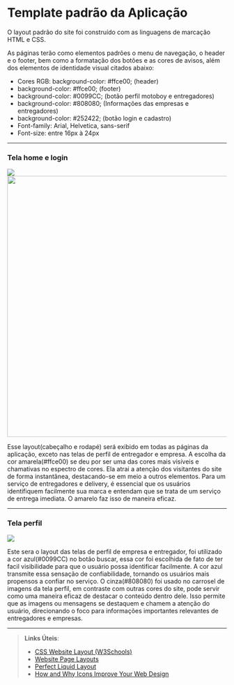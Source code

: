# Template padrão da Aplicação

O layout padrão do site foi construído com as linguagens de marcação HTML e CSS.

As páginas terão como elementos padrões o menu de navegação, o header e o footer, bem como a formatação dos botões e as cores de avisos, além dos elementos de identidade visual citados abaixo:
<ul>
<li> Cores RGB: background-color:  #ffce00; (header) </li>

<li> background-color:  #ffce00; (footer) </li>

<li> background-color: #0099CC; (botão perfil motoboy e entregadores) </li>

<li> background-color:  #808080; (Informações das empresas e entregadores) </li>

<li> background-color: #252422; (botão login e cadastro) </li>

<li> Font-family: Arial, Helvetica, sans-serif </li>

<li> Font-size: entre 16px à 24px </li>

</ul>
<hr>
<h3>Tela home e login </h3>
<div align="left">
  <img src="https://github.com/ICEI-PUC-Minas-PMV-ADS/pmv-ads-2023-2-e1-proj-web-t9-pmv-ads-2023-2-e1-projentregacerta/assets/101624093/c1e2d2ee-e39e-4ac8-ad13-a0cd5bfda2d1"/>
<img src="https://github.com/ICEI-PUC-Minas-PMV-ADS/pmv-ads-2023-2-e1-proj-web-t9-pmv-ads-2023-2-e1-projentregacerta/assets/101624093/99e7dd4d-b933-4a57-bece-368373c42b86" width="600px" height="600px"/>
</div>
<p> Esse layout(cabeçalho e rodapé) será exibido em todas as páginas da aplicação, exceto nas telas de perfil de entregador e empresa. A escolha da cor amarela(#ffce00) se deu por ser uma das cores mais visíveis e chamativas no espectro de cores. Ela atrai a atenção dos visitantes do site de forma instantânea, destacando-se em meio a outros elementos. Para um serviço de entregadores e delivery, é essencial que os usuários identifiquem facilmente sua marca e entendam que se trata de um serviço de entrega imediata. O amarelo faz isso de maneira eficaz. </p>
<hr>

<h3>Tela perfil</h3>
<div align="left">
<img src="https://github.com/ICEI-PUC-Minas-PMV-ADS/pmv-ads-2023-2-e1-proj-web-t9-pmv-ads-2023-2-e1-projentregacerta/assets/101624093/39bc4053-4fba-4eed-a917-61d5722094ed"/>
</div>
<p> Este sera o layout das telas de perfil de empresa e entregador, foi utilizado a cor azul(#0099CC) no botão buscar, essa cor foi escolhida de fato de ter facil visibilidade para que o usuário possa identificar facilmente. A cor azul transmite essa sensação de confiabilidade, tornando os usuários mais propensos a confiar no serviço. O cinza(#808080) foi usado no carrosel de imagens da tela perfil, em contraste com outras cores do site, pode servir como uma maneira eficaz de destacar o conteúdo dentro dele. Isso permite que as imagens ou mensagens se destaquem e chamem a atenção do usuário, direcionando o foco para informações importantes relevantes de entregadores e empresas. </p>

<hr>









> **Links Úteis**:
>
> - [CSS Website Layout (W3Schools)](https://www.w3schools.com/css/css_website_layout.asp)
> - [Website Page Layouts](http://www.cellbiol.com/bioinformatics_web_development/chapter-3-your-first-web-page-learning-html-and-css/website-page-layouts/)
> - [Perfect Liquid Layout](https://matthewjamestaylor.com/perfect-liquid-layouts)
> - [How and Why Icons Improve Your Web Design](https://usabilla.com/blog/how-and-why-icons-improve-you-web-design/)
